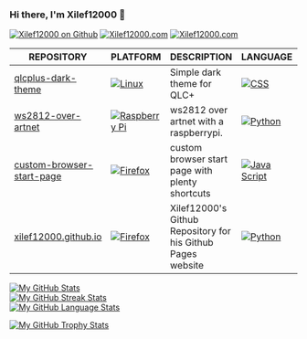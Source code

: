 ### Hi there, I'm Xilef12000 👋

[![Xilef12000 on Github](https://img.shields.io/badge/Github-Xilef12000-A4EC01?style=for-the-badge&logo=github&logoColor=171515)](https://github.com/Xilef12000)
[![Xilef12000.com](https://img.shields.io/badge/Page-Xilef12000-D717F0?style=for-the-badge)](https://Xilef12000.com)
[![Xilef12000.com](https://img.shields.io/github/followers/Xilef12000?style=for-the-badge)](https://github.com/Xilef12000)

| REPOSITORY | PLATFORM | DESCRIPTION | LANGUAGE | STARS |
|-|-|-|-|-|
| [qlcplus-dark-theme](https://github.com/Xilef12000/qlcplus-dark-theme) | [![Linux](https://img.shields.io/badge/Linux-FCC624?style=for-the-badge&logo=linux&logoColor=black)]() | Simple dark theme for QLC+ | [![CSS](https://img.shields.io/badge/CSS-264de4?style=for-the-badge&logo=css3&logoColor=white)]() | [![Stars](https://img.shields.io/github/stars/Xilef12000/qlcplus-dark-theme)]() |
| [ws2812-over-artnet](https://github.com/Xilef12000/ws2812-over-artnet) | [![Raspberry Pi](https://img.shields.io/badge/Raspberry%20Pi-c7053d?style=for-the-badge&logo=raspberrypi&logoColor=white)]() | ws2812 over artnet with a raspberrypi. | [![Python](https://img.shields.io/badge/Python-FFD43B?style=for-the-badge&logo=python&logoColor=306998)]() | [![Stars](https://img.shields.io/github/stars/Xilef12000/ws2812-over-artnet)]() |
| [custom-browser-start-page](https://github.com/Xilef12000/custom-browser-start-page) | [![Firefox](https://img.shields.io/badge/Firefox-FF9500?style=for-the-badge&logo=firefox&logoColor=00539F)]() | custom browser start page with plenty shortcuts | [![Java Script](https://img.shields.io/badge/JS-f0db4f?style=for-the-badge&logo=javascript&logoColor=323330)]() | [![Stars](https://img.shields.io/github/stars/Xilef12000/custom-browser-start-page)]() |
| [ xilef12000.github.io](https://github.com/Xilef12000/xilef12000.github.io) | [![Firefox](https://img.shields.io/badge/Firefox-FF9500?style=for-the-badge&logo=firefox&logoColor=00539F)]() | Xilef12000's Github Repository for his Github Pages website | [![Python](https://img.shields.io/badge/Python-FFD43B?style=for-the-badge&logo=python&logoColor=306998)]() | [![Stars](https://img.shields.io/github/stars/Xilef12000/xilef12000.github.io)]() |

[![My GitHub Stats](https://github-readme-stats.vercel.app/api?username=Xilef12000&show_icons=true&theme=tokyonight)](https://github.com/Xilef12000)  
[![My GitHub Streak Stats](https://github-readme-streak-stats.herokuapp.com/?user=Xilef12000&theme=tokyonight)](https://github.com/Xilef12000)  
[![My GitHub Language Stats](https://github-readme-stats.vercel.app/api/top-langs/?username=Xilef12000&langs_count=8&layout=compact&theme=tokyonight)](https://github.com/Xilef12000)  

[![My GitHub Trophy Stats](https://github-profile-trophy.vercel.app/?username=Xilef12000&margin-w=8&theme=tokyonight)](https://github.com/Xilef12000)  
<!--
**Xilef12000/Xilef12000** is a ✨ _special_ ✨ repository because its `README.md` (this file) appears on your GitHub profile.

Here are some ideas to get you started:

- 🔭 I’m currently working on ...
- 🌱 I’m currently learning ...
- 👯 I’m looking to collaborate on ...
- 🤔 I’m looking for help with ...
- 💬 Ask me about ...
- 📫 How to reach me: ...
- 😄 Pronouns: ...
- ⚡ Fun fact: ...
-->
